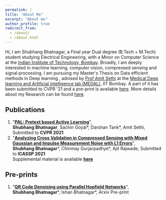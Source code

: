 ```yaml
---
permalink: /
title: "About Me"
excerpt: "About me"
author_profile: true
redirect_from:
  - /about/
  - /about.html
---
```

Hi,
I am Shubhang Bhatnagar, a Final year Dual degree (B.Tech + M.Tech) student studying Electrical Engineering, with a Minor on Computer Science at the [Indian Institute of Technology, Bombay](https://www.iitb.ac.in/). Broadly, I am deeply interested in machine learning, computer vision, compressed sensing and signal processing. I am pursuing my Master's Thesis on Data efficient methods in Deep learning , advised by [Prof Amit Sethi](https://www.ee.iitb.ac.in/~asethi/) at the [Medical Deep learning and Artificial intelligence lab (MEDAL)](https://www.ee.iitb.ac.in/web/research/labs/medal), IIT Bombay. A part of it has been submitted to CVPR '21 and a pre-print is available [here](https://shubhangb97.github.io/files/PAL_cvpr.pdf).
More details about my Research can be found [here](https://shubhangb97.github.io/files/Resume_Shubhang.pdf).

## **Publications**
1. "[**PAL: Pretext based Active Learning**](https://shubhangb97.github.io/files/PAL_cvpr.pdf)",  
**Shubhang Bhatnagar**, Sachin Goyal\*, Darshan Tank\*, Amit Sethi, Submitted to **CVPR 2021**
2. "[**Analyzing Cross Validation in Compressed Sensing with Mixed Gaussian and Impulse Measurement Noise with L1 Errors**](https://shubhangb97.github.io/files/RobustCross_Validation_paper_ICASSP.pdf)",  
**Shubhang Bhatnagar**\*, Chinmay Gurjarpadhye\*, Ajit Rajwade, Submitted to **ICASSP 2021**  
Supplemental material is available [**here**](https://shubhangb97.github.io/files/RobustCross_Validation_supplement_ICASSP.pdf)

## **Pre-prints**
1. "[**QR Code Denoising using Parallel Hopfield Networks**](https://shubhangb97.github.io/files/QR_code_1.pdf)",  
**Shubhang Bhatnagar**\*, Ishan Bhatnagar\*, Arxiv Pre-print
